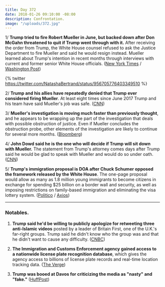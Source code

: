 ```yaml
---
title: Day 372
date: 2018-01-26 09:10:00 -08:00
description: Confrontation.
image: "/uploads/372.jpg"
---
```


1/ **Trump tried to fire Robert Mueller in June, but backed down after Don McGahn threatened to quit if Trump went through with it.** After receiving the order from Trump, the White House counsel refused to ask the Justice Department to fire Mueller and said he would resign instead. Mueller learned about Trump's intention in recent months through interviews with current and former senior White House officials. ([New York Times](https://www.nytimes.com/2018/01/25/us/politics/trump-mueller-special-counsel-russia.html) / [Washington Post](https://www.washingtonpost.com/politics/trump-moved-to-fire-mueller-in-june-bringing-white-house-counsel-to-the-brink-of-leaving/2018/01/25/9184a49e-0238-11e8-bb03-722769454f82_story.html?utm_term=.3a2d7d44c963))

{% twitter https://twitter.com/NatashaBertrand/status/956705776403349510 %}

2/ **Trump and his allies have repeatedly denied that Trump ever considered firing Mueller**. At least eight times since June 2017 Trump and his team have said Mueller's job was safe. ([CNN](https://www.cnn.com/2018/01/25/politics/robert-mueller-donald-trump/index.html))

3/ **Mueller's investigation is moving much faster than previously thought**, and he appears to be wrapping up the part of the investigation that deals with possible obstruction of justice. Even if Mueller concludes the obstruction probe, other elements of the investigation are likely to continue for several more months. ([Bloomberg](https://www.bloomberg.com/news/articles/2018-01-25/mueller-said-to-be-near-end-of-obstruction-part-of-trump-probe))

4/ **John Dowd said he is the one who will decide if Trump will sit down with Mueller.** The statement from Trump's attorney comes days after Trump said he would be glad to speak with Mueller and would do so under oath. ([CNN](https://www.cnn.com/2018/01/25/politics/john-dowd-donald-trump-robert-mueller/index.html))

5/ **Trump's immigration proposal is DOA after Chuck Schumer opposed the framework released by the White House**. The one-page proposal would allow as many as 1.8 million young immigrants to become citizens in exchange for spending $25 billion on a border wall and security, as well as imposing restrictions on family-based immigration and eliminating the visa lottery system. ([Politico](https://www.politico.com/story/2018/01/26/trump-immigration-proposal-chuck-schumer-371139) / [Axios](https://www.axios.com/white-house-immigration-proposal-dead-on-arrival-c10f593b-12be-4db3-b33b-93f3354af5c0.html))

---

### Notables.

1. **Trump said he'd be willing to publicly apologize for retweeting three anti-Islamic videos** posted by a leader of Britain First, one of the U.K.'s far-right groups. Trump said he didn't know who the group was and that he didn't want to cause any difficulty. ([CNBC](https://www.cnbc.com/2018/01/26/trump-apologizes-for-retweeting-anti-muslim-videos-from-british-far-right-group.html))

2. **The Immigration and Customs Enforcement agency gained access to a nationwide license plate recognition database**, which gives the agency access to billions of license plate records and real-time location tracking data. ([The Verge](https://www.theverge.com/2018/1/26/16932350/ice-immigration-customs-license-plate-recognition-contract-vigilant-solutions))

3. **Trump was booed at Davos for criticizing the media as "nasty" and "fake."** ([HuffPost](https://www.huffingtonpost.com/entry/trump-davos-booed_us_5a6b2f2ce4b0ddb658c5abaa))
